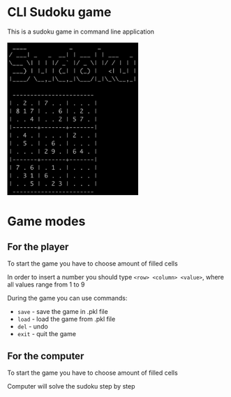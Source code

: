 # CLI Sudoku game
This is a sudoku game in command line application<br><br>
<img width="300" alt="Game screenshot" src="pictures/game_screenshot.png">

# Game modes
## For the player 

To start the game you have to choose amount of filled cells

In order to insert a number you should type `<row> <column> <value>`, where all values range from 1 to 9

During the game you can use commands:
* `save` - save the game in .pkl file
* `load` - load the game from .pkl file
* `del` - undo
* `exit` - quit the game

## For the computer

To start the game you have to choose amount of filled cells

Сomputer will solve the sudoku step by step
